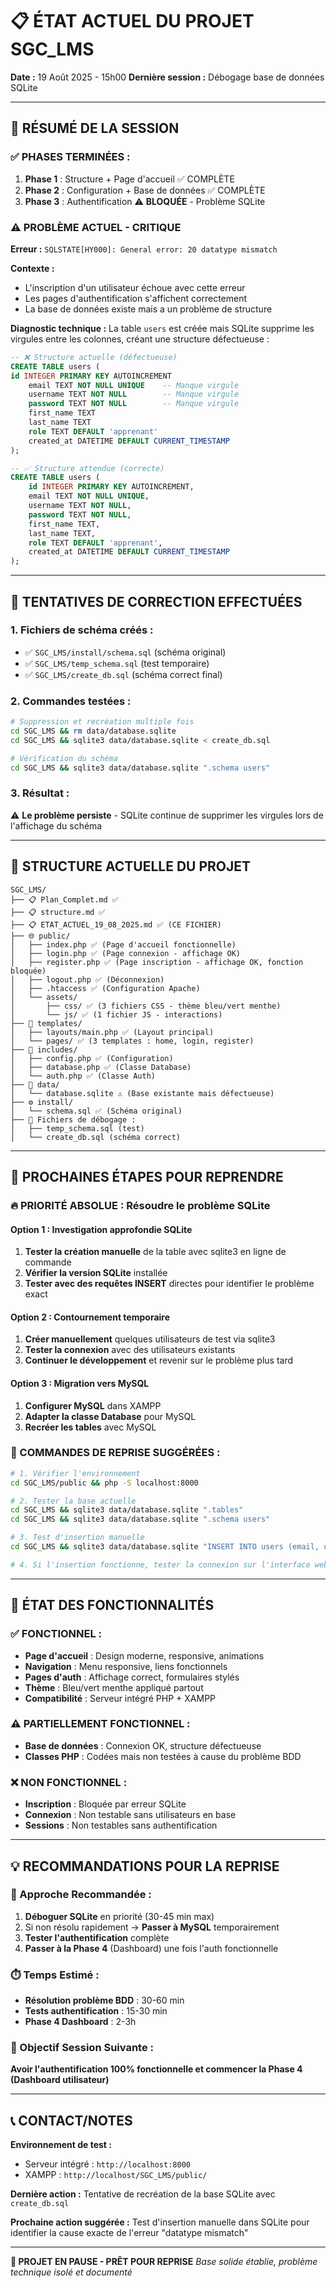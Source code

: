 # 📋 ÉTAT ACTUEL DU PROJET SGC_LMS
**Date :** 19 Août 2025 - 15h00
**Dernière session :** Débogage base de données SQLite

---

## 🎯 RÉSUMÉ DE LA SESSION

### ✅ PHASES TERMINÉES :
1. **Phase 1** : Structure + Page d'accueil ✅ COMPLÈTE
2. **Phase 2** : Configuration + Base de données ✅ COMPLÈTE  
3. **Phase 3** : Authentification ⚠️ **BLOQUÉE** - Problème SQLite

### ⚠️ PROBLÈME ACTUEL - CRITIQUE

**Erreur :** `SQLSTATE[HY000]: General error: 20 datatype mismatch`

**Contexte :**
- L'inscription d'un utilisateur échoue avec cette erreur
- Les pages d'authentification s'affichent correctement
- La base de données existe mais a un problème de structure

**Diagnostic technique :**
La table `users` est créée mais SQLite supprime les virgules entre les colonnes, créant une structure défectueuse :

```sql
-- ❌ Structure actuelle (défectueuse)
CREATE TABLE users (
id INTEGER PRIMARY KEY AUTOINCREMENT
    email TEXT NOT NULL UNIQUE    -- Manque virgule
    username TEXT NOT NULL        -- Manque virgule  
    password TEXT NOT NULL        -- Manque virgule
    first_name TEXT
    last_name TEXT
    role TEXT DEFAULT 'apprenant'
    created_at DATETIME DEFAULT CURRENT_TIMESTAMP
);

-- ✅ Structure attendue (correcte)
CREATE TABLE users (
    id INTEGER PRIMARY KEY AUTOINCREMENT,
    email TEXT NOT NULL UNIQUE,
    username TEXT NOT NULL,
    password TEXT NOT NULL,
    first_name TEXT,
    last_name TEXT,
    role TEXT DEFAULT 'apprenant',
    created_at DATETIME DEFAULT CURRENT_TIMESTAMP
);
```

---

## 🔧 TENTATIVES DE CORRECTION EFFECTUÉES

### 1. Fichiers de schéma créés :
- ✅ `SGC_LMS/install/schema.sql` (schéma original)
- ✅ `SGC_LMS/temp_schema.sql` (test temporaire)
- ✅ `SGC_LMS/create_db.sql` (schéma correct final)

### 2. Commandes testées :
```bash
# Suppression et recréation multiple fois
cd SGC_LMS && rm data/database.sqlite
cd SGC_LMS && sqlite3 data/database.sqlite < create_db.sql

# Vérification du schéma
cd SGC_LMS && sqlite3 data/database.sqlite ".schema users"
```

### 3. Résultat :
⚠️ **Le problème persiste** - SQLite continue de supprimer les virgules lors de l'affichage du schéma

---

## 📁 STRUCTURE ACTUELLE DU PROJET

```
SGC_LMS/
├── 📋 Plan_Complet.md ✅
├── 📋 structure.md ✅
├── 📋 ETAT_ACTUEL_19_08_2025.md ✅ (CE FICHIER)
├── 🌐 public/
│   ├── index.php ✅ (Page d'accueil fonctionnelle)
│   ├── login.php ✅ (Page connexion - affichage OK)
│   ├── register.php ✅ (Page inscription - affichage OK, fonction bloquée)
│   ├── logout.php ✅ (Déconnexion)
│   ├── .htaccess ✅ (Configuration Apache)
│   └── assets/
│       ├── css/ ✅ (3 fichiers CSS - thème bleu/vert menthe)
│       └── js/ ✅ (1 fichier JS - interactions)
├── 📄 templates/
│   ├── layouts/main.php ✅ (Layout principal)
│   └── pages/ ✅ (3 templates : home, login, register)
├── 🔧 includes/
│   ├── config.php ✅ (Configuration)
│   ├── database.php ✅ (Classe Database)
│   └── auth.php ✅ (Classe Auth)
├── 💾 data/
│   └── database.sqlite ⚠️ (Base existante mais défectueuse)
├── ⚙️ install/
│   └── schema.sql ✅ (Schéma original)
├── 🔧 Fichiers de débogage :
│   ├── temp_schema.sql (test)
│   └── create_db.sql (schéma correct)
```

---

## 🚀 PROCHAINES ÉTAPES POUR REPRENDRE

### 🔥 PRIORITÉ ABSOLUE : Résoudre le problème SQLite

#### Option 1 : Investigation approfondie SQLite
1. **Tester la création manuelle** de la table avec sqlite3 en ligne de commande
2. **Vérifier la version SQLite** installée
3. **Tester avec des requêtes INSERT** directes pour identifier le problème exact

#### Option 2 : Contournement temporaire
1. **Créer manuellement** quelques utilisateurs de test via sqlite3
2. **Tester la connexion** avec des utilisateurs existants
3. **Continuer le développement** et revenir sur le problème plus tard

#### Option 3 : Migration vers MySQL
1. **Configurer MySQL** dans XAMPP
2. **Adapter la classe Database** pour MySQL
3. **Recréer les tables** avec MySQL

### 📝 COMMANDES DE REPRISE SUGGÉRÉES :

```bash
# 1. Vérifier l'environnement
cd SGC_LMS/public && php -S localhost:8000

# 2. Tester la base actuelle
cd SGC_LMS && sqlite3 data/database.sqlite ".tables"
cd SGC_LMS && sqlite3 data/database.sqlite ".schema users"

# 3. Test d'insertion manuelle
cd SGC_LMS && sqlite3 data/database.sqlite "INSERT INTO users (email, username, password) VALUES ('test@test.com', 'testuser', 'testpass');"

# 4. Si l'insertion fonctionne, tester la connexion sur l'interface web
```

---

## 🎯 ÉTAT DES FONCTIONNALITÉS

### ✅ FONCTIONNEL :
- **Page d'accueil** : Design moderne, responsive, animations
- **Navigation** : Menu responsive, liens fonctionnels
- **Pages d'auth** : Affichage correct, formulaires stylés
- **Thème** : Bleu/vert menthe appliqué partout
- **Compatibilité** : Serveur intégré PHP + XAMPP

### ⚠️ PARTIELLEMENT FONCTIONNEL :
- **Base de données** : Connexion OK, structure défectueuse
- **Classes PHP** : Codées mais non testées à cause du problème BDD

### ❌ NON FONCTIONNEL :
- **Inscription** : Bloquée par erreur SQLite
- **Connexion** : Non testable sans utilisateurs en base
- **Sessions** : Non testables sans authentification

---

## 💡 RECOMMANDATIONS POUR LA REPRISE

### 🔧 Approche Recommandée :
1. **Déboguer SQLite** en priorité (30-45 min max)
2. Si non résolu rapidement → **Passer à MySQL** temporairement
3. **Tester l'authentification** complète
4. **Passer à la Phase 4** (Dashboard) une fois l'auth fonctionnelle

### ⏱️ Temps Estimé :
- **Résolution problème BDD** : 30-60 min
- **Tests authentification** : 15-30 min
- **Phase 4 Dashboard** : 2-3h

### 🎯 Objectif Session Suivante :
**Avoir l'authentification 100% fonctionnelle et commencer la Phase 4 (Dashboard utilisateur)**

---

## 📞 CONTACT/NOTES

**Environnement de test :**
- Serveur intégré : `http://localhost:8000`
- XAMPP : `http://localhost/SGC_LMS/public/`

**Dernière action :** Tentative de recréation de la base SQLite avec `create_db.sql`

**Prochaine action suggérée :** Test d'insertion manuelle dans SQLite pour identifier la cause exacte de l'erreur "datatype mismatch"

---

**🔄 PROJET EN PAUSE - PRÊT POUR REPRISE**
*Base solide établie, problème technique isolé et documenté*
